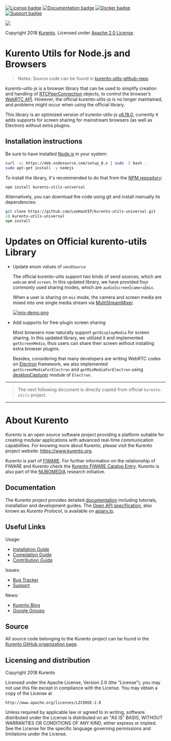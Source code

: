 [![License badge](https://img.shields.io/badge/license-Apache2-orange.svg)](http://www.apache.org/licenses/LICENSE-2.0)
[![Documentation badge](https://readthedocs.org/projects/fiware-orion/badge/?version=latest)](https://doc-kurento.readthedocs.io)
[![Docker badge](https://img.shields.io/docker/pulls/fiware/orion.svg)](https://hub.docker.com/r/fiware/stream-oriented-kurento/)
[![Support badge]( https://img.shields.io/badge/support-sof-yellowgreen.svg)](https://stackoverflow.com/questions/tagged/kurento)

[![][KurentoImage]][Kurento]

Copyright 2018 [Kurento]. Licensed under [Apache 2.0 License].

[Kurento]: https://kurento.org
[KurentoImage]: https://secure.gravatar.com/avatar/21a2a12c56b2a91c8918d5779f1778bf?s=120
[Apache 2.0 License]: http://www.apache.org/licenses/LICENSE-2.0



Kurento Utils for Node.js and Browsers
======================================

> Notes: 
> Source code can be found in [kurento-utils-github-repo](https://github.com/LeoHaoVIP/kurento-utils-universal)

*kurento-utils-js* is a browser library that can be used to simplify creation and handling of [RTCPeerConnection](https://developer.mozilla.org/en-US/docs/Web/API/RTCPeerConnection) objects, to control the browser’s [WebRTC API](https://developer.mozilla.org/en-US/docs/Web/API/WebRTC_API). However, the official kurento-utils-js is no longer maintained, and problems might occur when using the official library.

This library is an optimized version of kurento-utils-js [v6.18.0](https://www.npmjs.com/package/kurento-utils/v/6.18.0), currently it adds supports for screen sharing for mainstream browsers (as well as Electron) without extra plugins.


Installation instructions
-------------------------

Be sure to have installed [Node.js](https://nodejs.org/en/) in your system:

```bash
curl -sL https://deb.nodesource.com/setup_8.x | sudo -E bash -
sudo apt-get install -y nodejs
```

To install the library, it's recommended to do that from the [NPM repository](https://www.npmjs.com/package/kurento-utils-universal):

```bash
npm install kurento-utils-universal
```

Alternatively, you can download the code using git and install manually its dependencies:

```bash
git clone https://github.com/LeoHaoVIP/kurento-utils-universal.git
cd kurento-utils-universal
npm install
```

Updates on Official kurento-utils Library
======================================
- Update enum values of `sendSource`

    The official kurento-utils support two kinds of send sources, which are `webcam` and `screen`. In this updated library, we have provided four commonly used sharing modes, which are `audio`|`screen`|`camera`|`mix`.
    
    When a user is sharing on `mix` mode, the camera and screen media are mixed into one single media stream via  [MultiStreamMixer](https://github.com/muaz-khan/MultiStreamsMixer).
    
    [![mix-demo.png](https://i.postimg.cc/rm3kJCxk/mix-demo.png)](https://postimg.cc/ZB82YNw7)
    
- Add supports for free-plugin screen sharing
  
  Most browsers now naturally support `getDisplayMedia` for screen sharing. In this updated library, we utilized it and implemented `getScreenMedia`, thus users can share their screen without installing extra browser plugins. 
  
  Besides, considering that many developers are writing WebRTC codes on [Electron](https://www.electronjs.org/) framework, we also implemented `getScreenMediaForElectron` and `getMixMediaForElectron` using [desktopCapturer](https://www.electronjs.org/docs/latest/api/desktop-capturer) module of `Electron`.
  
  

---

> The next following document is directly copied from official `kurento-utils` project.

---



About Kurento
=============

Kurento is an open source software project providing a platform suitable for creating modular applications with advanced real-time communication capabilities. For knowing more about Kurento, please visit the Kurento project website: https://www.kurento.org.

Kurento is part of [FIWARE]. For further information on the relationship of FIWARE and Kurento check the [Kurento FIWARE Catalog Entry]. Kurento is also part of the [NUBOMEDIA] research initiative.

[FIWARE]: http://www.fiware.org
[Kurento FIWARE Catalog Entry]: http://catalogue.fiware.org/enablers/stream-oriented-kurento
[NUBOMEDIA]: http://www.nubomedia.eu



Documentation
-------------

The Kurento project provides detailed [documentation] including tutorials, installation and development guides. The [Open API specification], also known as *Kurento Protocol*, is available on [apiary.io].

[documentation]: https://www.kurento.org/documentation
[Open API specification]: http://kurento.github.io/doc-kurento/
[apiary.io]: http://docs.streamoriented.apiary.io/



Useful Links
------------

Usage:

* [Installation Guide](https://doc-kurento.readthedocs.io/en/latest/user/installation.html)
* [Compilation Guide](https://doc-kurento.readthedocs.io/en/latest/dev/dev_guide.html#developing-kms)
* [Contribution Guide](https://doc-kurento.readthedocs.io/en/latest/project/contribute.html)

Issues:

* [Bug Tracker](https://github.com/LeoHaoVIP/kurento-utils-universal/issues)
* [Support](https://doc-kurento.readthedocs.io/en/latest/user/support.html)

News:

* [Kurento Blog](https://www.kurento.org/blog)
* [Google Groups](https://groups.google.com/forum/#!forum/kurento)



Source
------

All source code belonging to the Kurento project can be found in the [Kurento GitHub organization page].

[Kurento GitHub organization page]: https://github.com/Kurento



Licensing and distribution
--------------------------

Copyright 2018 Kurento

Licensed under the Apache License, Version 2.0 (the "License");
you may not use this file except in compliance with the License.
You may obtain a copy of the License at

    http://www.apache.org/licenses/LICENSE-2.0

Unless required by applicable law or agreed to in writing, software
distributed under the License is distributed on an "AS IS" BASIS,
WITHOUT WARRANTIES OR CONDITIONS OF ANY KIND, either express or implied.
See the License for the specific language governing permissions and
limitations under the License.
